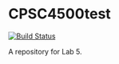 # CPSC4500test

[![Build Status](https://travis-ci.org/AndersonUniversity/CPSC4500test.svg?branch=master)](https://travis-ci.org/AndersonUniversity/CPSC4500test)

A repository for Lab 5.
